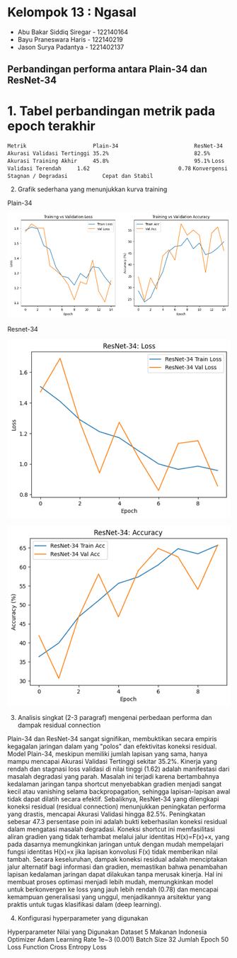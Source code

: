 # Kelompok 13 : Ngasal
- Abu Bakar Siddiq Siregar - 122140164
- Bayu Praneswara Haris - 122140219
- Jason Surya Padantya - 1221402137

## Perbandingan performa antara Plain-34 dan ResNet-34

# 1. Tabel perbandingan metrik pada epoch terakhir 

`Metrik	                    Plain-34 	                    ResNet-34 `
`Akurasi Validasi Tertinggi	35.2%	                        82.5%`
`Akurasi Training Akhir	    45.8%	                        95.1%`
`Loss Validasi Terendah	    1.62	                        0.78`
`Konvergensi	                Stagnan / Degradasi	          Cepat dan Stabil`

2. Grafik sederhana yang menunjukkan kurva training

Plain-34

![alt text](outputPlain34.png)

Resnet-34

![alt text](outputResnet34.png)

![alt text](output2Resnet34.png)

3. Analisis singkat (2-3 paragraf) mengenai perbedaan performa dan dampak residual connection

Plain-34 dan ResNet-34 sangat signifikan, membuktikan secara empiris kegagalan jaringan dalam yang "polos" dan efektivitas koneksi residual. Model Plain-34, meskipun memiliki jumlah lapisan yang sama, hanya mampu mencapai Akurasi Validasi Tertinggi sekitar 35.2%. Kinerja yang rendah dan stagnasi loss validasi di nilai tinggi (1.62) adalah manifestasi dari masalah degradasi yang parah. Masalah ini terjadi karena bertambahnya kedalaman jaringan tanpa shortcut menyebabkan gradien menjadi sangat kecil atau vanishing selama backpropagation, sehingga lapisan-lapisan awal tidak dapat dilatih secara efektif. 
Sebaliknya, ResNet-34 yang dilengkapi koneksi residual (residual connection) menunjukkan peningkatan performa yang drastis, mencapai Akurasi Validasi hingga 82.5%. Peningkatan sebesar 47.3 persentase poin ini adalah bukti keberhasilan koneksi residual dalam mengatasi masalah degradasi. Koneksi shortcut ini memfasilitasi aliran gradien yang tidak terhambat melalui jalur identitas H(x)=F(x)+x, yang pada dasarnya memungkinkan jaringan untuk dengan mudah mempelajari fungsi identitas H(x)=x jika lapisan konvolusi F(x) tidak memberikan nilai tambah.
Secara keseluruhan, dampak koneksi residual adalah menciptakan jalur alternatif bagi informasi dan gradien, memastikan bahwa penambahan lapisan kedalaman jaringan dapat dilakukan tanpa merusak kinerja. Hal ini membuat proses optimasi menjadi lebih mudah, memungkinkan model untuk berkonvergen ke loss yang jauh lebih rendah (0.78) dan mencapai kemampuan generalisasi yang unggul, menjadikannya arsitektur yang praktis untuk tugas klasifikasi dalam (deep learning).

4. Konfigurasi hyperparameter yang digunakan

Hyperparameter	Nilai yang Digunakan
Dataset	        5 Makanan Indonesia
Optimizer	    Adam
Learning Rate	1e−3 (0.001)
Batch Size	    32
Jumlah Epoch	50
Loss Function	Cross Entropy Loss

